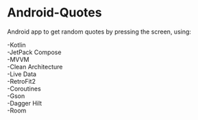 # Android-Quotes
Android app to get random quotes by pressing the screen, using:  
  
-Kotlin  
-JetPack Compose  
-MVVM  
-Clean Architecture  
-Live Data  
-RetroFit2  
-Coroutines  
-Gson  
-Dagger Hilt  
-Room  

